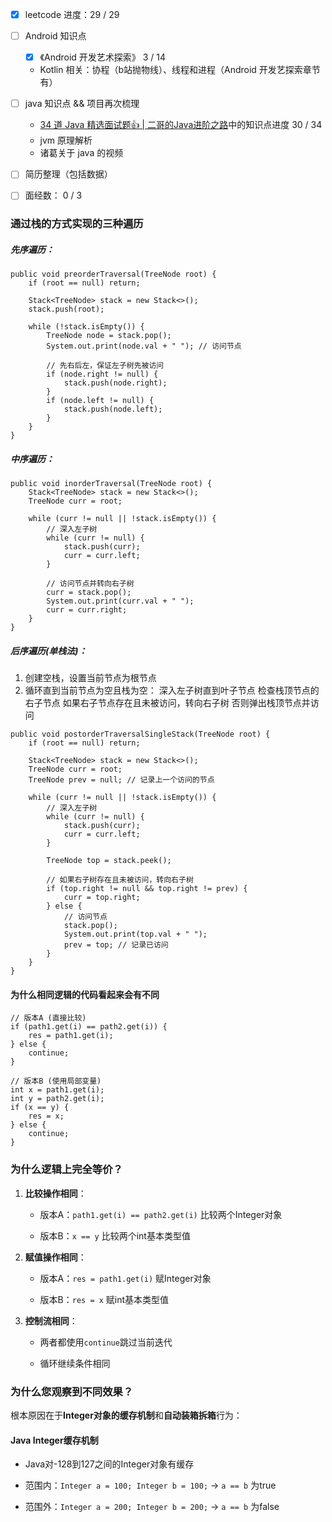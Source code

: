 - [x] leetcode 进度：29 / 29
- [ ]  Android 知识点
	- [x]  《Android 开发艺术探索》 3 / 14
	- Kotlin 相关：协程（b站抛物线）、线程和进程（Android 开发艺探索章节有）


- [ ] java 知识点 && 项目再次梳理
	- [34 道 Java 精选面试题👍 | 二哥的Java进阶之路](https://javabetter.cn/interview/java-34.html#_7-arraylist-%E5%92%8C-linkedlist-%E7%9A%84%E5%8C%BA%E5%88%AB)中的知识点进度 30 / 34
	- jvm 原理解析
	- 诸葛关于 java 的视频
- [ ] 简历整理（包括数据）
- [ ] 面经数： 0 / 3



### 通过栈的方式实现的三种遍历
##### 先序遍历：
```
public void preorderTraversal(TreeNode root) {
    if (root == null) return;
    
    Stack<TreeNode> stack = new Stack<>();
    stack.push(root);
    
    while (!stack.isEmpty()) {
        TreeNode node = stack.pop();
        System.out.print(node.val + " "); // 访问节点
        
        // 先右后左，保证左子树先被访问
        if (node.right != null) {
            stack.push(node.right);
        }
        if (node.left != null) {
            stack.push(node.left);
        }
    }
}
```
##### 中序遍历：
```
public void inorderTraversal(TreeNode root) {
    Stack<TreeNode> stack = new Stack<>();
    TreeNode curr = root;
    
    while (curr != null || !stack.isEmpty()) {
        // 深入左子树
        while (curr != null) {
            stack.push(curr);
            curr = curr.left;
        }
        
        // 访问节点并转向右子树
        curr = stack.pop();
        System.out.print(curr.val + " ");
        curr = curr.right;
    }
}
```

##### 后序遍历(单栈法)：
1. 创建空栈，设置当前节点为根节点
2. 循环直到当前节点为空且栈为空：
		深入左子树直到叶子节点
		检查栈顶节点的右子节点
		如果右子节点存在且未被访问，转向右子树
		否则弹出栈顶节点并访问
```
public void postorderTraversalSingleStack(TreeNode root) {
    if (root == null) return;
    
    Stack<TreeNode> stack = new Stack<>();
    TreeNode curr = root;
    TreeNode prev = null; // 记录上一个访问的节点
    
    while (curr != null || !stack.isEmpty()) {
        // 深入左子树
        while (curr != null) {
            stack.push(curr);
            curr = curr.left;
        }
        
        TreeNode top = stack.peek();
        
        // 如果右子树存在且未被访问，转向右子树
        if (top.right != null && top.right != prev) {
            curr = top.right;
        } else {
            // 访问节点
            stack.pop();
            System.out.print(top.val + " ");
            prev = top; // 记录已访问
        }
    }
}
```


#### 为什么相同逻辑的代码看起来会有不同
```
// 版本A (直接比较)
if (path1.get(i) == path2.get(i)) {
    res = path1.get(i);
} else {
    continue;
}

// 版本B (使用局部变量)
int x = path1.get(i);
int y = path2.get(i);
if (x == y) {
    res = x;
} else {
    continue;
}
```
### 为什么逻辑上完全等价？

1. **比较操作相同**：
    
    - 版本A：`path1.get(i) == path2.get(i)` 比较两个Integer对象
        
    - 版本B：`x == y` 比较两个int基本类型值
        
2. **赋值操作相同**：
    
    - 版本A：`res = path1.get(i)` 赋Integer对象
        
    - 版本B：`res = x` 赋int基本类型值
        
3. **控制流相同**：
    
    - 两者都使用`continue`跳过当前迭代
        
    - 循环继续条件相同
        

### 为什么您观察到不同效果？

根本原因在于**Integer对象的缓存机制**和**自动装箱拆箱**行为：

#### Java Integer缓存机制

- Java对-128到127之间的Integer对象有缓存
    
- 范围内：`Integer a = 100; Integer b = 100;` → `a == b` 为true
    
- 范围外：`Integer a = 200; Integer b = 200;` → `a == b` 为false